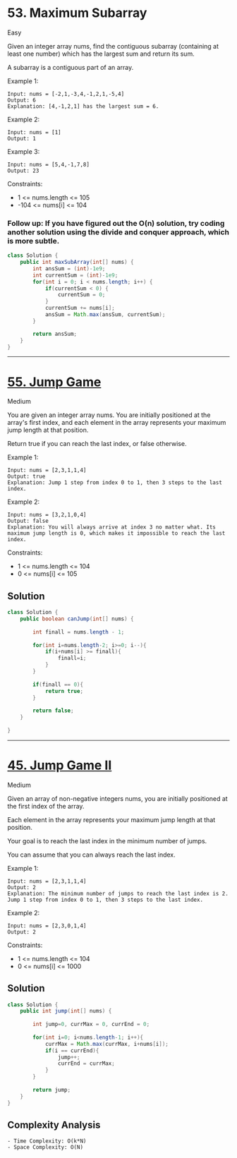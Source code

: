 # 53. Maximum Subarray
Easy


Given an integer array nums, find the contiguous subarray (containing at least one number) which has the largest sum and return its sum.

A subarray is a contiguous part of an array.

 

Example 1:
```
Input: nums = [-2,1,-3,4,-1,2,1,-5,4]
Output: 6
Explanation: [4,-1,2,1] has the largest sum = 6.
```
Example 2:
```
Input: nums = [1]
Output: 1
```
Example 3:
```
Input: nums = [5,4,-1,7,8]
Output: 23
 ```

Constraints:

- 1 <= nums.length <= 105
- -104 <= nums[i] <= 104
 

### Follow up: If you have figured out the O(n) solution, try coding another solution using the divide and conquer approach, which is more subtle.

```java
class Solution {
    public int maxSubArray(int[] nums) {
        int ansSum = (int)-1e9;
        int currentSum = (int)-1e9;
        for(int i = 0; i < nums.length; i++) {
            if(currentSum < 0) {
                currentSum = 0;
            }
            currentSum += nums[i];
            ansSum = Math.max(ansSum, currentSum);
        }

        return ansSum;
    }
}
```
---
# [55. Jump Game](https://leetcode.com/problems/jump-game/)
Medium

You are given an integer array nums. You are initially positioned at the array's first index, and each element in the array represents your maximum jump length at that position.

Return true if you can reach the last index, or false otherwise.

 

Example 1:
```
Input: nums = [2,3,1,1,4]
Output: true
Explanation: Jump 1 step from index 0 to 1, then 3 steps to the last index.
```
Example 2:
```
Input: nums = [3,2,1,0,4]
Output: false
Explanation: You will always arrive at index 3 no matter what. Its maximum jump length is 0, which makes it impossible to reach the last index.
 ```

Constraints:

- 1 <= nums.length <= 104
- 0 <= nums[i] <= 105


## Solution
```java
class Solution {
    public boolean canJump(int[] nums) {
        
        int finall = nums.length - 1;
        
        for(int i=nums.length-2; i>=0; i--){
            if(i+nums[i] >= finall){
                finall=i;
            }
        }
        
        if(finall == 0){
            return true;
        }
        
        return false;
    }
    
}

```
---
# [45. Jump Game II](https://leetcode.com/problems/jump-game-ii/)
Medium


Given an array of non-negative integers nums, you are initially positioned at the first index of the array.

Each element in the array represents your maximum jump length at that position.

Your goal is to reach the last index in the minimum number of jumps.

You can assume that you can always reach the last index.

 

Example 1:
```
Input: nums = [2,3,1,1,4]
Output: 2
Explanation: The minimum number of jumps to reach the last index is 2. Jump 1 step from index 0 to 1, then 3 steps to the last index.
```
Example 2:
```
Input: nums = [2,3,0,1,4]
Output: 2
 ```

Constraints:

- 1 <= nums.length <= 104
- 0 <= nums[i] <= 1000



## Solution
```java
class Solution {
    public int jump(int[] nums) {
        
        int jump=0, currMax = 0, currEnd = 0;
        
        for(int i=0; i<nums.length-1; i++){
            currMax = Math.max(currMax, i+nums[i]);
            if(i == currEnd){
                jump++;
                currEnd = currMax;
            }
        }
        
        return jump;
    }
}
```

## Complexity Analysis
```
- Time Complexity: O(k*N)
- Space Complexity: O(N)
```
